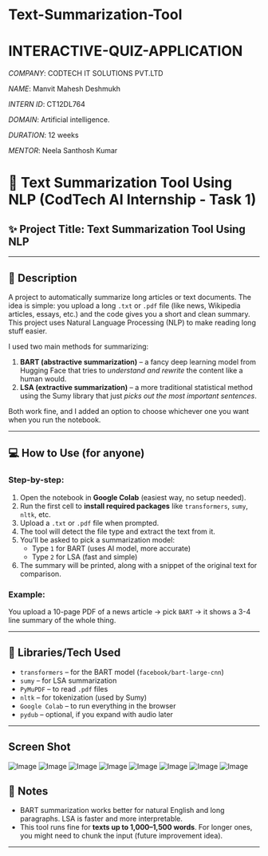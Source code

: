 # Text-Summarization-Tool

# INTERACTIVE-QUIZ-APPLICATION

*COMPANY*: CODTECH IT SOLUTIONS PVT.LTD

*NAME*: Manvit Mahesh Deshmukh

*INTERN ID*: CT12DL764

*DOMAIN*: Artificial intelligence.

*DURATION*: 12 weeks

*MENTOR*:  Neela Santhosh Kumar


# 📄 Text Summarization Tool Using NLP (CodTech AI Internship - Task 1)

## ✨ Project Title: **Text Summarization Tool Using NLP**

---

## 🧠 Description

A project to automatically summarize long articles or text documents. The idea is simple: you upload a long `.txt` or `.pdf` file (like news, Wikipedia articles, essays, etc.) and the code gives you a short and clean summary. This project uses Natural Language Processing (NLP) to make reading long stuff easier.

I used two main methods for summarizing:
1. **BART (abstractive summarization)** – a fancy deep learning model from Hugging Face that tries to *understand and rewrite* the content like a human would.
2. **LSA (extractive summarization)** – a more traditional statistical method using the Sumy library that just *picks out the most important sentences*.

Both work fine, and I added an option to choose whichever one you want when you run the notebook.

---

## 💻 How to Use (for anyone)

### Step-by-step:

1. Open the notebook in **Google Colab** (easiest way, no setup needed).
2. Run the first cell to **install required packages** like `transformers`, `sumy`, `nltk`, etc.
3. Upload a `.txt` or `.pdf` file when prompted.
4. The tool will detect the file type and extract the text from it.
5. You’ll be asked to pick a summarization model:
    - Type `1` for BART (uses AI model, more accurate)
    - Type `2` for LSA (fast and simple)
6. The summary will be printed, along with a snippet of the original text for comparison.

### Example:
You upload a 10-page PDF of a news article → pick `BART` → it shows a 3-4 line summary of the whole thing.

---

## 🧰 Libraries/Tech Used

- `transformers` – for the BART model (`facebook/bart-large-cnn`)
- `sumy` – for LSA summarization
- `PyMuPDF` – to read `.pdf` files
- `nltk` – for tokenization (used by Sumy)
- `Google Colab` – to run everything in the browser
- `pydub` – optional, if you expand with audio later

---

## Screen Shot 

![Image](https://github.com/user-attachments/assets/94a58b55-460f-437a-885a-254cd85ae9ab)
![Image](https://github.com/user-attachments/assets/d409b113-9767-4de5-b9d6-7749d93359ff)
![Image](https://github.com/user-attachments/assets/4e2a4d86-4bde-4a6c-850e-12b1b5e5bc91)
![Image](https://github.com/user-attachments/assets/fe3de281-69c5-4977-9c6c-33e0f63dc853)
![Image](https://github.com/user-attachments/assets/1d58438a-121f-436a-9c82-c671d9a05bd5)
![Image](https://github.com/user-attachments/assets/683bd599-cbff-4a8f-85fa-696a2a4faaf4)
![Image](https://github.com/user-attachments/assets/0d0a68cb-3be3-4a85-ba87-f0c57cb58c23)
![Image](https://github.com/user-attachments/assets/635f25c7-1b8e-47d9-b9c8-3f1b53ae2ced)

## 📝 Notes

- BART summarization works better for natural English and long paragraphs. LSA is faster and more interpretable.
- This tool runs fine for **texts up to 1,000–1,500 words**. For longer ones, you might need to chunk the input (future improvement idea).
  
---
